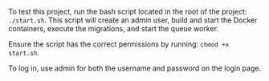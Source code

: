 To test this project, run the bash script located in the root of the project: `./start.sh`. This script will create an admin user, build and start the Docker containers, execute the migrations, and start the queue worker.

Ensure the script has the correct permissions by running: `chmod +x start.sh`.

To log in, use admin for both the username and password on the login page.

